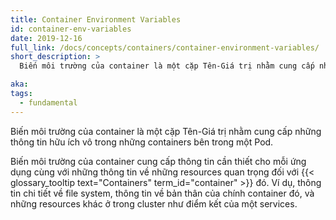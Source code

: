 ```yaml
---
title: Container Environment Variables
id: container-env-variables
date: 2019-12-16
full_link: /docs/concepts/containers/container-environment-variables/
short_description: >
  Biến môi trường của container là một cặp Tên-Giá trị nhằm cung cấp những thông tin hữu ích vô trong những containers bên trong một Pod.

aka:
tags:
  - fundamental
---
```


Biến môi trường của container là một cặp Tên-Giá trị nhằm cung cấp những thông tin hữu ích vô trong những containers bên trong một Pod.

<!--more-->

Biến môi trường của container cung cấp thông tin cần thiết cho mỗi ứng dụng cùng với những thông tin về những resources quan trọng đối với {{< glossary_tooltip text="Containers" term_id="container" >}} đó. Ví dụ, thông tin chi tiết về file system, thông tin về bản thân của chính container đó, và những resources khác ở trong cluster như điểm kết của một services.